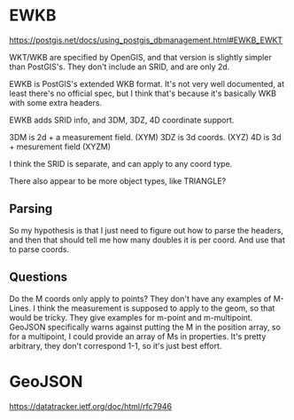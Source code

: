 # EWKB
https://postgis.net/docs/using_postgis_dbmanagement.html#EWKB_EWKT

WKT/WKB are specified by OpenGIS, and that version is slightly simpler than PostGIS's. They don't include an SRID, and are only 2d.

EWKB is PostGIS's extended WKB format. It's not very well documented, at least there's no official spec, but I think that's because it's basically WKB with some extra headers.

EWKB adds SRID info, and 3DM, 3DZ, 4D coordinate support.

3DM is 2d + a measurement field. (XYM)
3DZ is 3d coords. (XYZ)
4D is 3d + mesurement field (XYZM)

I think the SRID is separate, and can apply to any coord type.

There also appear to be more object types, like TRIANGLE?

## Parsing
So my hypothesis is that I just need to figure out how to parse the headers, and then that should tell me how many doubles it is per coord. And use that to parse coords.

## Questions
Do the M coords only apply to points? They don't have any examples of M-Lines. I think the measurement is supposed to apply to the geom, so that would be tricky. They give examples for m-point and m-multipoint. GeoJSON specifically warns against putting the M in the position array, so for a multipoint, I could provide an array of Ms in properties. It's pretty arbitrary, they don't correspond 1-1, so it's just best effort.

# GeoJSON
https://datatracker.ietf.org/doc/html/rfc7946
